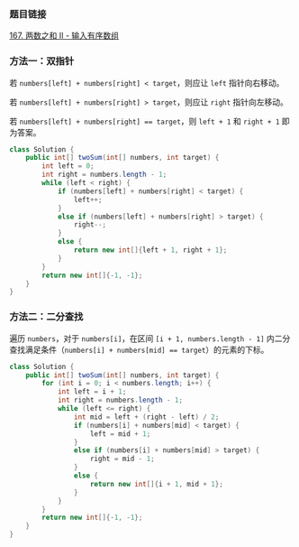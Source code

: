 ### 题目链接
[167. 两数之和 II - 输入有序数组](https://leetcode.cn/problems/two-sum-ii-input-array-is-sorted)

### 方法一：双指针
若 `numbers[left] + numbers[right] < target`，则应让 `left` 指针向右移动。

若 `numbers[left] + numbers[right] > target`，则应让 `right` 指针向左移动。

若 `numbers[left] + numbers[right] == target`，则 `left + 1` 和 `right + 1` 即为答案。

```Java
class Solution {
    public int[] twoSum(int[] numbers, int target) {
        int left = 0;
        int right = numbers.length - 1;
        while (left < right) {
            if (numbers[left] + numbers[right] < target) {
                left++;
            }
            else if (numbers[left] + numbers[right] > target) {
                right--;
            }
            else {
                return new int[]{left + 1, right + 1};
            }
        }
        return new int[]{-1, -1};
    }
}
```

### 方法二：二分查找
遍历 `numbers`，对于 `numbers[i]`，在区间 `[i + 1, numbers.length - 1]` 内二分查找满足条件（`numbers[i] + numbers[mid] == target`）的元素的下标。

```Java
class Solution {
    public int[] twoSum(int[] numbers, int target) {
        for (int i = 0; i < numbers.length; i++) {
            int left = i + 1;
            int right = numbers.length - 1;
            while (left <= right) {
                int mid = left + (right - left) / 2;
                if (numbers[i] + numbers[mid] < target) {
                    left = mid + 1;
                }
                else if (numbers[i] + numbers[mid] > target) {
                    right = mid - 1;
                }
                else {
                    return new int[]{i + 1, mid + 1};
                }
            }
        }
        return new int[]{-1, -1};
    }
}
```